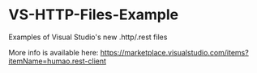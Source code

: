 # VS-HTTP-Files-Example
Examples of Visual Studio's new .http/.rest files

More info is available here:
https://marketplace.visualstudio.com/items?itemName=humao.rest-client
